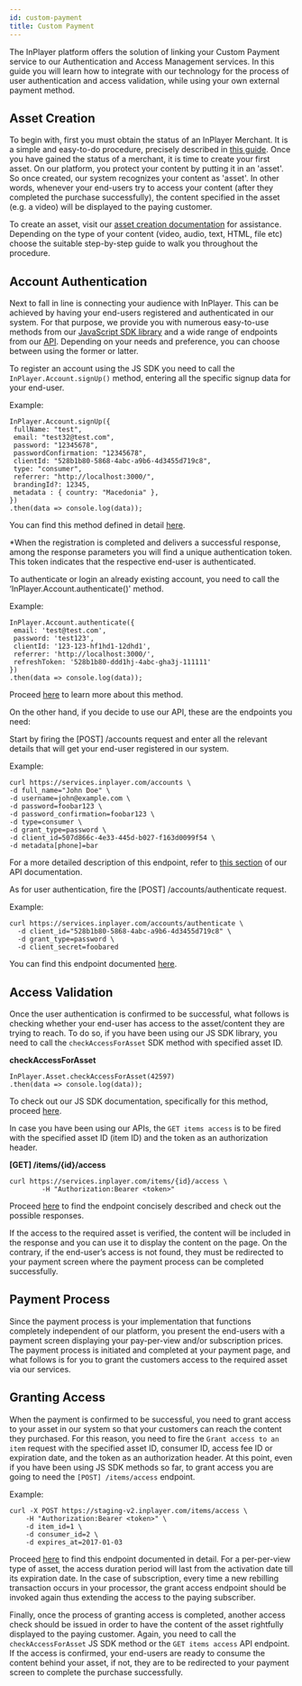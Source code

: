 ```yaml
---
id: custom-payment
title: Custom Payment
---
```


The InPlayer platform offers the solution of linking your Custom Payment service to our Authentication and Access Management services. In this guide you will learn how to integrate with our technology for the process of user authentication and access validation, while using your own external payment method. 

## Asset Creation

To begin with, first you must obtain the status of an InPlayer Merchant. It is a simple and easy-to-do procedure, precisely described in [this guide](https://inplayer.com/docs/getting-started/creating-your-account/). 
Once you have gained the status of a merchant, it is time to create your first asset. On our platform, you protect your content by putting it in an 'asset'. So once created, our system recognizes your content as 'asset'. In other words, whenever your end-users try to access your content (after they completed the purchase successfully), the content specified in the asset (e.g. a video) will be displayed to the paying customer.

To create an asset, visit our [asset creation documentation](https://inplayer.com/docs/assets/) for assistance. Depending on the type of your content (video, audio, text, HTML, file etc) choose the suitable step-by-step guide to walk you throughout the procedure. 

## Account Authentication 

Next to fall in line is connecting your audience with InPlayer. This can be achieved by having your end-users registered and authenticated in our system. For that purpose, we provide you with numerous easy-to-use methods from our [JavaScript SDK library](https://inplayer-org.github.io/inplayer.js/) and a wide range of endpoints from our [API](https://docs.inplayer.com/api/). Depending on your needs and preference, you can choose between using the former or latter.

To register an account using the JS SDK you need to call the `InPlayer.Account.signUp()` method, entering all the specific signup data for your end-user. 

Example:
```
InPlayer.Account.signUp({
 fullName: "test",
 email: "test32@test.com",
 password: "12345678",
 passwordConfirmation: "12345678",
 clientId: "528b1b80-5868-4abc-a9b6-4d3455d719c8",
 type: "consumer",
 referrer: "http://localhost:3000/",
 brandingId?: 12345,
 metadata : { country: "Macedonia" },
})
.then(data => console.log(data));
```

You can find this method defined in detail [here](https://inplayer-org.github.io/inplayer.js/classes/Account.html#method-signUp). 

*When the registration is completed and delivers a successful response, among the response parameters you will find a unique authentication token. This token indicates that the respective end-user is authenticated. 

To authenticate or login an already existing account, you need to call the ‘InPlayer.Account.authenticate()' method.


Example:
```
InPlayer.Account.authenticate({
 email: 'test@test.com',
 password: 'test123',
 clientId: '123-123-hf1hd1-12dhd1',
 referrer: 'http://localhost:3000/',
 refreshToken: '528b1b80-ddd1hj-4abc-gha3j-111111'
})
.then(data => console.log(data));
```

Proceed [here](https://inplayer-org.github.io/inplayer.js/classes/Account.html#method-authenticate) to learn more about this method.


On the other hand, if you decide to use our API, these are the endpoints you need:


Start by firing the [POST] /accounts request and enter all the relevant details that will get your end-user registered in our system. 


Example:
```
curl https://services.inplayer.com/accounts \
-d full_name="John Doe" \
-d username=john@example.com \
-d password=foobar123 \
-d password_confirmation=foobar123 \
-d type=consumer \
-d grant_type=password \
-d client_id=507d866c-4e33-445d-b027-f163d0099f54 \
-d metadata[phone]=bar
```

For a more detailed description of this endpoint, refer to [this section](https://docs.inplayer.com/api/accounts/#operation/createAccount) of our API documentation.

As for user authentication, fire the [POST] /accounts/authenticate request.

Example:
```
curl https://services.inplayer.com/accounts/authenticate \
  -d client_id="528b1b80-5868-4abc-a9b6-4d3455d719c8" \
  -d grant_type=password \
  -d client_secret=foobared
```

You can find this endpoint documented [here](https://docs.inplayer.com/api/accounts/#operation/authenticate). 

## Access Validation

Once the user authentication is confirmed to be successful, what follows is checking whether your end-user has access to the asset/content they are trying to reach. To do so, if you have been using our JS SDK library, you need to call the `checkAccessForAsset` SDK method with specified asset ID. 

**checkAccessForAsset**
```
InPlayer.Asset.checkAccessForAsset(42597)
.then(data => console.log(data));
```

To check out our JS SDK documentation, specifically for this method, proceed [here](https://inplayer-org.github.io/inplayer.js/classes/Asset.html#method-checkAccessForAsset).

In case you have been using our APIs, the `GET items access` is to be fired with the specified asset ID (item ID) and the token as an authorization header. 

**[GET] /items/{id}/access**

```
curl https://services.inplayer.com/items/{id}/access \
        -H "Authorization:Bearer <token>"
```

Proceed [here](https://docs.inplayer.com/api/assets/#operation/getAccess) to find the endpoint concisely described and check out the possible responses.

If the access to the required asset is verified, the content will be included in the response and you can use it to display the content on the page. On the contrary, if the end-user’s access is not found, they must be redirected to your payment screen where the payment process can be completed successfully.

## Payment Process

Since the payment process is your implementation that functions completely independent of our platform, you present the end-users with a payment screen displaying your pay-per-view and/or subscription prices. The payment process is initiated and completed at your payment page, and what follows is for you to grant the customers access to the required asset via our services. 

## Granting Access

When the payment is confirmed to be successful, you need to grant access to your asset in our system so that your customers can reach the content they purchased. For this reason, you need to fire the `Grant access to an item` request with the specified asset ID, consumer ID, access fee ID or expiration date, and the token as an authorization header. At this point, even if you have been using JS SDK methods so far, to grant access you are going to need the `[POST] /items/access` endpoint. 

Example:
```
curl -X POST https://staging-v2.inplayer.com/items/access \
    -H "Authorization:Bearer <token>" \
    -d item_id=1 \
    -d consumer_id=2 \
    -d expires_at=2017-01-03
```

Proceed [here](https://docs.inplayer.com/api/assets/#operation/grantAccess) to find this endpoint documented in detail. 
For a per-per-view type of asset, the access duration period will last from the activation date till its expiration date. In the case of subscription, every time a new rebilling transaction occurs in your processor, the grant access endpoint should be invoked again thus extending the access to the paying subscriber.

Finally, once the process of granting access is completed, another access check should be issued in order to have the content of the asset rightfully displayed to the paying customer. Again, you need to call the `checkAccessForAsset` JS SDK method or the `GET items access` API endpoint. If the access is confirmed, your end-users are ready to consume the content behind your asset, if not, they are to be redirected to your payment screen to complete the purchase successfully.
